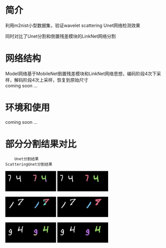 # 简介
利用m2nist小型数据集，验证wavelet scattering Unet网络检测效果

同时对比了Unet分割和倒置残差模块的LinkNet网络分割

# 网络结构
   Model网络基于MobileNet倒置残差模块和LinkNet网络思想，编码阶段4次下采样，解码阶段4次上采样，恢复到原始尺寸   
   coming soon ...

# 环境和使用
   coming soon ...

# 部分分割结果对比 

        Unet分割结果                                              ScatteringUnet分割结果

![image](./results/res_img9.png)                      ![image](./results/res_img9_scat.png) 

![image](./results/res_img257.png)                    ![image](./results/res_img257_scat.png) 

![image](./results/res_img285.png)                    ![image](./results/res_img285_scat.png) 
 



